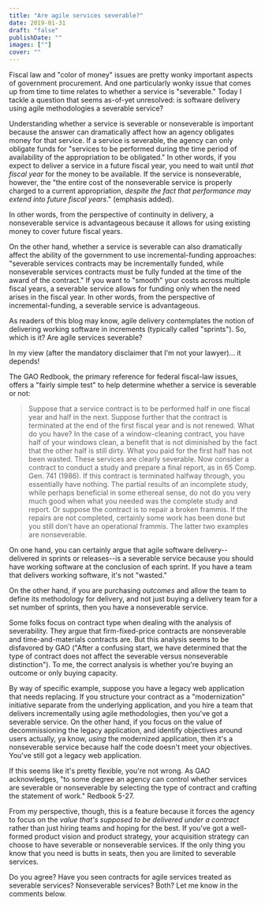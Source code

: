 ```yaml
---
title: "Are agile services severable?"
date: 2019-01-31
draft: "false"
publishDate: ""
images: [""]
cover: ""
---
```


Fiscal law and "color of money" issues are pretty wonky important aspects of government procurement. And one particularly wonky issue that comes up from time to time relates to whether a service is "severable." Today I tackle a question that seems as-of-yet unresolved: is software delivery using agile methodologies a severable service?

Understanding whether a service is severable or nonseverable is important because the answer can dramatically affect how an agency obligates money for that service. If a service is severable, the agency can only obligate funds for "services to be performed during the time period of availability of the appropriation to be obligated." In other words, if you expect to deliver a service in a future fiscal year, you need to wait until _that fiscal year_ for the money to be available. If the service is nonseverable, however, the "the entire cost of the nonseverable service is properly charged to a current appropriation, _despite the fact that performance may extend into future fiscal years_." (emphasis added).

In other words, from the perspective of continuity in delivery, a nonseverable service is advantageous because it allows for using existing money to cover future fiscal years.

On the other hand, whether a service is severable can also dramatically affect the ability of the government to use incremental-funding approaches: "severable services contracts may be incrementally funded, while nonseverable services contracts must be fully funded at the time of the award of the contract." If you want to "smooth" your costs across multiple fiscal years, a severable service allows for funding only when the need arises in the fiscal year. In other words, from the perspective of incremental-funding, a severable service is advantageous.

As readers of this blog may know, agile delivery contemplates the notion of delivering working software in increments (typically called "sprints"). So, which is it? Are agile services severable?

In my view (after the mandatory disclaimer that I'm not your lawyer)... it depends!

The GAO Redbook, the primary reference for federal fiscal-law issues, offers a "fairly simple test" to help determine whether a service is severable or not:

> Suppose that a service contract is to be performed half in one fiscal year and half in the next. Suppose further that the contract is terminated at the end of the first fiscal year and is not renewed. What do you have? In the case of a window-cleaning contract, you have half of your windows clean, a benefit that is not diminished by the fact that the other half is still dirty. What you paid for the first half has not been wasted. These services are clearly severable. Now consider a contract to conduct a study and prepare a final report, as in 65 Comp. Gen. 741 (1986). If this contract is terminated halfway through, you essentially have nothing. The partial results of an incomplete study, while perhaps beneficial in some ethereal sense, do not do you very much good when what you needed was the complete study and report. Or suppose the contract is to repair a broken frammis. If the repairs are not completed, certainly some work has been done but you still don’t have an operational frammis. The latter two examples are nonseverable.

On one hand, you can certainly argue that agile software delivery--delivered in sprints or releases--is a severable service because you should have working software at the conclusion of each sprint. If you have a team that delivers working software, it's not "wasted."

On the other hand, if you are purchasing _outcomes_ and allow the team to define its methodology for delivery, and not just buying a delivery team for a set number of sprints, then you have a nonseverable service.

Some folks focus on contract type when dealing with the analysis of severability. They argue that firm-fixed-price contracts are nonseverable and time-and-materials contracts are. But this analysis seems to be disfavored by GAO ("After a confusing start, we have determined that the type of contract does not affect the severable versus nonseverable distinction"). To me, the correct analysis is whether you're buying an outcome or only buying capacity.

By way of specific example, suppose you have a legacy web application that needs replacing. If you structure your contract as a "modernization" initiative separate from the underlying application, and you hire a team that delivers incrementally using agile methodologies, then you've got a severable service. On the other hand, if you focus on the value of decommissioning the legacy application, and identify objectives around users actually, ya know, _using_ the modernized application, then it's a nonseverable service because half the code doesn't meet your objectives. You've still got a legacy web application.

If this seems like it's pretty flexible, you're not wrong. As GAO acknowledges, "to some degree an agency can control whether services are severable or nonseverable by selecting the type of contract and crafting the statement of work." Redbook 5-27.

From my perspective, though, this is a feature because it forces the agency to focus on the _value that's supposed to be delivered under a contract_ rather than just hiring teams and hoping for the best. If you've got a well-formed product vision and product strategy, your acquisition strategy can choose to have severable or nonseverable services. If the only thing you know that you need is butts in seats, then you are limited to severable services.

Do you agree? Have you seen contracts for agile services treated as severable services? Nonseverable services? Both? Let me know in the comments below.
